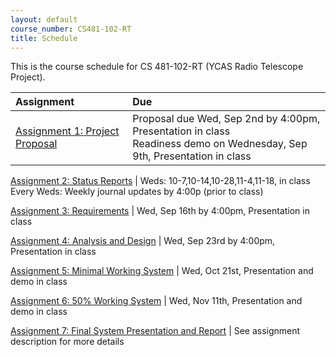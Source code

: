 ```yaml
---
layout: default
course_number: CS481-102-RT
title: Schedule
---
```


This is the course schedule for CS 481-102-RT (YCAS Radio Telescope Project).

**Assignment** | **Due**
:--------------|:---------
[Assignment 1: Project Proposal](assign/assign01.html)                     | Proposal due Wed, Sep 2nd by 4:00pm, Presentation in class<br>Readiness demo on Wednesday, Sep 9th, Presentation in class

[Assignment 2: Status Reports](assign/assign02.html)                       | Weds: 10-7,10-14,10-28,11-4,11-18, in class<br>Every Weds: Weekly journal updates by 4:00p (prior to class)

[Assignment 3: Requirements](assign/assign03.html)                         | Wed, Sep 16th by 4:00pm, Presentation in class

[Assignment 4: Analysis and Design](assign/assign04.html)                  | Wed, Sep 23rd by 4:00pm, Presentation in class

[Assignment 5: Minimal Working System](assign/assign05.html)               | Wed, Oct 21st, Presentation and demo in class

[Assignment 6: 50% Working System](assign/assign06.html)                   | Wed, Nov 11th, Presentation and demo in class

[Assignment 7: Final System Presentation and Report](assign/assign07.html) | See assignment description for more details

